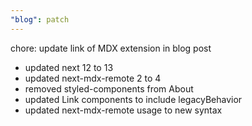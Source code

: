 ```yaml
---
"blog": patch
---
```


chore: update link of MDX extension in blog post

- updated next 12 to 13
- updated next-mdx-remote 2 to 4
- removed styled-components from About
- updated Link components to include legacyBehavior
- updated next-mdx-remote usage to new syntax
